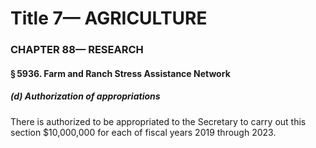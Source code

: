 
# Title 7— AGRICULTURE
### CHAPTER 88— RESEARCH
#### § 5936. Farm and Ranch Stress Assistance Network
##### (d) Authorization of appropriations

There is authorized to be appropriated to the Secretary to carry out this section $10,000,000 for each of fiscal years 2019 through 2023.
